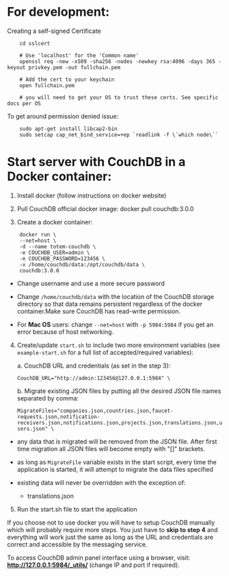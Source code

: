 # For development:

Creating a self-signed Certificate

```shell
    cd sslcert

    # Use 'localhost' for the 'Common name'
    openssl req -new -x509 -sha256 -nodes -newkey rsa:4096 -days 365 -keyout privkey.pem -out fullchain.pem

    # Add the cert to your keychain
    open fullchain.pem

    # you will need to get your OS to trust these certs. See specific docs per OS

```

To get around permission denied issue: 

```shell
    sudo apt-get install libcap2-bin
    sudo setcap cap_net_bind_service=+ep `readlink -f \`which node\``

```

# Start server with CouchDB in a Docker container:

1. Install docker (follow instructions on docker website)

2. Pull  CouchDB official docker image:
docker pull couchdb:3.0.0

3. Create a docker container:

```shell
    docker run \
    --net=host \
    -d --name totem-couchdb \
    -e COUCHDB_USER=admin \
    -e COUCHDB_PASSWORD=123456 \
    -v /home/couchdb/data:/opt/couchdb/data \
    couchdb:3.0.0

```

- Change username and use a more secure password

- Change `/home/couchdb/data` with the location of the CouchDB storage directory so that data remains persistent regardless of the docker container.Make sure CouchDB has read-write permission.

- For **Mac OS** users: change `--net=host` with `-p 5984:5984` if you get an error because of host networking.

4. Create/update `start.sh` to include two more environment variables (see `example-start.sh` for a full list of accepted/required variables):

    a. CouchDB URL and credentials (as set in the step 3):

    `CouchDB_URL="http://admin:123456@127.0.0.1:5984" \`

    b. Migrate existing JSON files by putting all the desired JSON file names separated by comma:
    
    `MigrateFiles="companies.json,countries.json,faucet-requests.json,notification-receivers.json,notifications.json,projects.json,translations.json,users.json" \`

  - any data that is migrated will be removed from the JSON file. After first time 
  migration all JSON files will become empty with "[]" brackets.
  
  - as long as `MigrateFile` variable exists in the start script, every time the application is started, it will attempt to migrate the data files specified
  
  - existing data will never be overridden with the exception of:
    - translations.json

5. Run the start.sh file to start the application

If you choose not to use docker you will have to setup CouchDB manually which will probably require more steps. You just have to **skip to step 4** and everything will work just the same as long as the URL and credentials are correct and accessible by the messaging service.

To access CouchDB admin panel interface using a browser, visit: **http://127.0.0.1:5984/_utils/** (change IP and port if required).